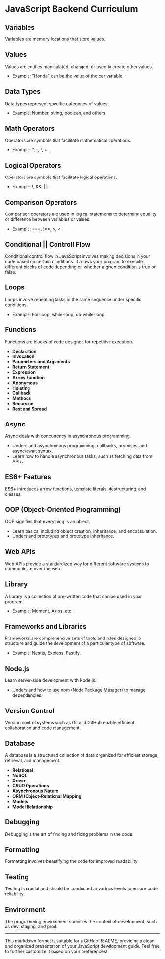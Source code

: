 # JavaScript Backend Curriculum

## Variables
Variables are memory locations that store values.

## Values
Values are entities manipulated, changed, or used to create other values.
   - Example: "Honda" can be the value of the car variable.

## Data Types
Data types represent specific categories of values.
   - Example: Number, string, boolean, and others.

## Math Operators
Operators are symbols that facilitate mathematical operations.
   - Example: *, -, !, +.

## Logical Operators
Operators are symbols that facilitate logical operations.
   - Example: !, &&, ||.

## Comparison Operators
Comparison operators are used in logical statements to determine equality or difference between variables or values.
   - Example: ===, !==, >, <
     
## Conditional || Controll Flow
Conditional control flow in JavaScript involves making decisions in your code based on certain conditions. It allows your program to execute different blocks of code depending on whether a given condition is true or false.

## Loops
Loops involve repeating tasks in the same sequence under specific conditions.
   - Example: For-loop, while-loop, do-while-loop.

## Functions
Functions are blocks of code designed for repetitive execution.
   - **Declaration**
   - **Invocation**
   - **Parameters and Arguments**
   - **Return Statement**
   - **Expression**
   - **Arrow Function**
   - **Anonymous**
   - **Hoisting**
   - **Callback**
   - **Methods**
   - **Recursion**
   - **Rest and Spread**

## Async
Async deals with concurrency in asynchronous programming.
   - Understand asynchronous programming, callbacks, promises, and async/await syntax.
   - Learn how to handle asynchronous tasks, such as fetching data from APIs.

## ES6+ Features
ES6+ introduces arrow functions, template literals, destructuring, and classes.

## OOP (Object-Oriented Programming)
OOP signifies that everything is an object.
   - Learn basics, including object creation, inheritance, and encapsulation.
   - Understand prototypes and prototype inheritance.

## Web APIs
Web APIs provide a standardized way for different software systems to communicate over the web.

## Library
A library is a collection of pre-written code that can be used in your program.
   - Example: Moment, Axios, etc.

## Frameworks and Libraries
Frameworks are comprehensive sets of tools and rules designed to structure and guide the development of a particular type of software.
   - Example: Nestjs, Express, Fastify.

## Node.js
Learn server-side development with Node.js.
   - Understand how to use npm (Node Package Manager) to manage dependencies.

## Version Control
Version control systems such as Git and GitHub enable efficient collaboration and code management.

## Database
A database is a structured collection of data organized for efficient storage, retrieval, and management.
   - **Relational**
   - **NoSQL**
   - **Driver**
   - **CRUD Operations**
   - **Asynchronous Nature**
   - **ORM (Object-Relational Mapping)**
   - **Models**
   - **Model Relationship**

## Debugging
Debugging is the art of finding and fixing problems in the code.

## Formatting
Formatting involves beautifying the code for improved readability.

## Testing
Testing is crucial and should be conducted at various levels to ensure code reliability.

## Environment
The programming environment specifies the context of development, such as dev, staging, and prod.

---

This markdown format is suitable for a GitHub README, providing a clean and organized presentation of your JavaScript development guide. Feel free to further customize it based on your preferences!
